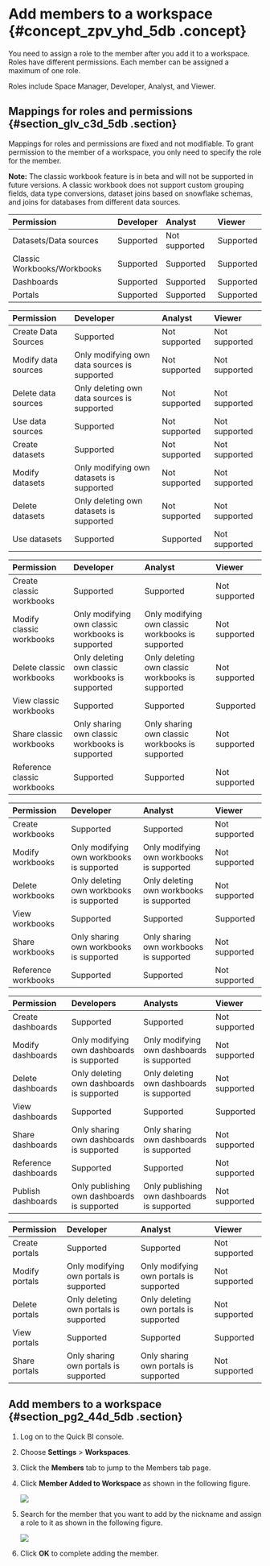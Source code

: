 # Add members to a workspace {#concept_zpv_yhd_5db .concept}

You need to assign a role to the member after you add it to a workspace. Roles have different permissions. Each member can be assigned a maximum of one role.

Roles include Space Manager, Developer, Analyst, and Viewer.

## Mappings for roles and permissions {#section_glv_c3d_5db .section}

Mappings for roles and permissions are fixed and not modifiable. To grant permission to the member of a workspace, you only need to specify the role for the member.

**Note:** The classic workbook feature is in beta and will not be supported in future versions. A classic workbook does not support custom grouping fields, data type conversions, dataset joins based on snowflake schemas, and joins for databases from different data sources.

|Permission|Developer|Analyst|Viewer|
|:---------|:--------|:------|:-----|
|Datasets/Data sources|Supported|Not supported|Supported|
|Classic Workbooks/Workbooks|Supported|Supported|Supported|
|Dashboards|Supported|Supported|Supported|
|Portals|Supported|Supported|Supported|

|Permission|Developer|Analyst|Viewer|
|:---------|:--------|:------|:-----|
|Create Data Sources|Supported|Not supported|Not supported|
|Modify data sources|Only modifying own data sources is supported|Not supported|Not supported|
|Delete data sources|Only deleting own data sources is supported|Not supported|Not supported|
|Use data sources|Supported|Not supported|Not supported|
|Create datasets|Supported|Not supported|Not supported|
|Modify datasets|Only modifying own datasets is supported|Not supported|Not supported|
|Delete datasets|Only deleting own datasets is supported|Not supported|Not supported|
|Use datasets|Supported|Supported|Not supported|

|Permission|Developer|Analyst|Viewer|
|:---------|:--------|:------|:-----|
|Create classic workbooks|Supported|Supported|Not supported|
|Modify classic workbooks|Only modifying own classic workbooks is supported|Only modifying own classic workbooks is supported|Not supported|
|Delete classic workbooks|Only deleting own classic workbooks is supported|Only deleting own classic workbooks is supported|Not supported|
|View classic workbooks|Supported|Supported|Supported|
|Share classic workbooks|Only sharing own classic workbooks is supported|Only sharing own classic workbooks is supported|Not supported|
|Reference classic workbooks|Supported|Supported|Not supported|

|Permission|Developer|Analyst|Viewer|
|:---------|:--------|:------|:-----|
|Create workbooks|Supported|Supported|Not supported|
|Modify workbooks|Only modifying own workbooks is supported|Only modifying own workbooks is supported|Not supported|
|Delete workbooks|Only deleting own workbooks is supported|Only deleting own workbooks is supported|Not supported|
|View workbooks|Supported|Supported|Supported|
|Share workbooks|Only sharing own workbooks is supported|Only sharing own workbooks is supported|Not supported|
|Reference workbooks|Supported|Supported|Not supported|

|Permission|Developers|Analysts|Viewer|
|:---------|:---------|:-------|:-----|
|Create dashboards|Supported|Supported|Not supported|
|Modify dashboards|Only modifying own dashboards is supported|Only modifying own dashboards is supported|Not supported|
|Delete dashboards|Only deleting own dashboards is supported|Only deleting own dashboards is supported|Not supported|
|View dashboards|Supported|Supported|Supported|
|Share dashboards|Only sharing own dashboards is supported|Only sharing own dashboards is supported|Not supported|
|Reference dashboards|Supported|Supported|Not supported|
|Publish dashboards|Only publishing own dashboards is supported|Only publishing own dashboards is supported|Not supported|

|Permission|Developer|Analyst|Viewer|
|:---------|:--------|:------|:-----|
|Create portals|Supported|Supported|Not supported|
|Modify portals|Only modifying own portals is supported|Only modifying own portals is supported|Not supported|
|Delete portals|Only deleting own portals is supported|Only deleting own portals is supported|Not supported|
|View portals|Supported|Supported|Supported|
|Share portals|Only sharing own portals is supported|Only sharing own portals is supported|Not supported|

## Add members to a workspace {#section_pg2_44d_5db .section}

1.  Log on to the Quick BI console.
2.  Choose **Settings** \> **Workspaces**.
3.  Click the **Members** tab to jump to the Members tab page.
4.  Click **Member Added to Workspace** as shown in the following figure.

    ![](http://static-aliyun-doc.oss-cn-hangzhou.aliyuncs.com/assets/img/9164/15502136891174_en-US.png)

5.  Search for the member that you want to add by the nickname and assign a role to it as shown in the following figure.

    ![](http://static-aliyun-doc.oss-cn-hangzhou.aliyuncs.com/assets/img/9164/15502136891175_en-US.png)

6.  Click **OK** to complete adding the member.

